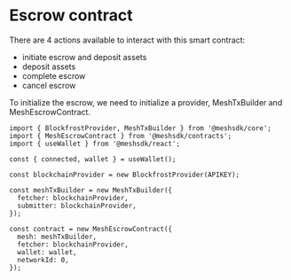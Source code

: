 # Escrow contract

There are 4 actions available to interact with this smart contract:

- initiate escrow and deposit assets
- deposit assets
- complete escrow
- cancel escrow

To initialize the escrow, we need to initialize a provider, MeshTxBuilder and MeshEscrowContract.

```
import { BlockfrostProvider, MeshTxBuilder } from '@meshsdk/core';
import { MeshEscrowContract } from '@meshsdk/contracts';
import { useWallet } from '@meshsdk/react';

const { connected, wallet } = useWallet();

const blockchainProvider = new BlockfrostProvider(APIKEY);

const meshTxBuilder = new MeshTxBuilder({
  fetcher: blockchainProvider,
  submitter: blockchainProvider,
});

const contract = new MeshEscrowContract({
  mesh: meshTxBuilder,
  fetcher: blockchainProvider,
  wallet: wallet,
  networkId: 0,
});
```